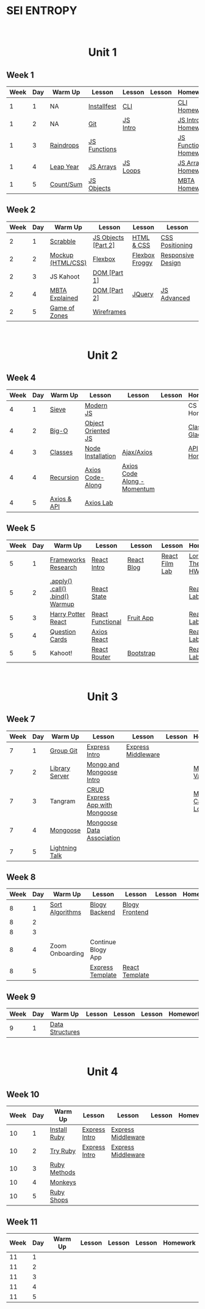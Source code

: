# SEI ENTROPY

<br>
<h1 align="center">Unit 1</h1>

## Week 1

| Week | Day | Warm Up                                                              | Lesson                                                                    | Lesson                                                                    | Lesson | Homework                                                                       |
| ---- | --- | -------------------------------------------------------------------- | ------------------------------------------------------------------------- | ------------------------------------------------------------------------- | ------ | ------------------------------------------------------------------------------ |
| 1    | 1   | NA                                                                   | [Installfest](https://github.com/sei-entropy/installfest)                 | [CLI](https://github.com/sei-entropy/lesson-w01d01-cli)                   |        | [CLI Homework](https://github.com/sei-entropy/lesson-w01d01-cli)               |
| 1    | 2   | NA                                                                   | [Git](https://github.com/sei-entropy/lesson-w01d02-git)                   | [JS Intro](https://github.com/sei-entropy/lesson-w01d02-javascript-intro) |        | [JS Intro Homework](https://github.com/sei-entropy/hw-w01d02-javascript-intro) |
| 1    | 3   | [Raindrops](https://github.com/sei-entropy/warmup-w01-d03-raindrops) | [JS Functions](https://github.com/sei-entropy/lesson-w01d03-js-functions) |                                                                           |        | [JS Function Homework](https://github.com/sei-entropy/hw-w01d03-js-functions)  |
| 1    | 4   | [Leap Year](https://github.com/sei-entropy/warmup-w01-d04-leapyear)  | [JS Arrays](https://github.com/sei-entropy/lesson-w01d04-js-arrays)       | [JS Loops](https://github.com/sei-entropy/lesson-w01-d04-js-loops)        |        | [JS Arrays Homework](https://github.com/sei-entropy/hw-w01d04-js-arrays)       |
| 1    | 5   | [Count/Sum](https://github.com/sei-entropy/warmup-w01d05-arrays)     | [JS Objects](https://github.com/sei-entropy/lesson-w01d05-js-objects)     |                                                                           |        | [MBTA Homework](https://github.com/sei-entropy/hw-w01d05-js-mbta)              |

## Week 2

| Week | Day | Warm Up                                                                        | Lesson                                                                         | Lesson                                                              | Lesson                                                                              | Homework                                                               |
| ---- | --- | ------------------------------------------------------------------------------ | ------------------------------------------------------------------------------ | ------------------------------------------------------------------- | ----------------------------------------------------------------------------------- | ---------------------------------------------------------------------- |
| 2    | 1   | [Scrabble](https://github.com/sei-entropy/warmup-w02d01-scrabble)              | [JS Objects [Part 2]](https://github.com/sei-entropy/lesson-w01d05-js-objects) | [HTML & CSS](https://github.com/sei-entropy/lesson-w02d01-html-css) | [CSS Positioning](https://github.com/sei-entropy/lesson-w02d01-css-position)        | [Portfolio Website](https://github.com/sei-entropy/hw-w02d01-website)  |
| 2    | 2   | [Mockup (HTML/CSS)](https://github.com/sei-entropy/warmup-w02d020HTML-and-CSS) | [Flexbox](https://github.com/sei-entropy/lesson-w02d02-flexbox)                | [Flexbox Froggy](https://flexboxfroggy.com/)                        | [Responsive Design](https://github.com/sei-entropy/lesson-w02d02-responsive-design) | [HTML/CSS Homework](https://github.com/sei-entropy/hw-w02d02-html-css) |
| 2    | 3   | JS Kahoot                                                                      | [DOM [Part 1]](https://github.com/sei-entropy/lesson-w02d03-dom)               |                                                                     |                                                                                     | [DOM Homework](https://github.com/sei-entropy/hw-w02d03-dom)           |
| 2    | 4   | [MBTA Explained](https://github.com/sei-entropy/warmup-w02d04-MBTA)            | [DOM [Part 2]](https://github.com/sei-entropy/lesson-w02d03-dom)               | [JQuery](https://github.com/sei-entropy/lesson-w02d04-jquery)       | [JS Advanced](https://github.com/sei-entropy/lesson-w02d04-js-advanced)             | [JQuery Homework](https://github.com/sei-entropy/hw-w02d04-jquery)     |
| 2    | 5   | [Game of Zones](https://github.com/sei-entropy/warmup-w02d05-game-of-zones)    | [Wireframes](https://github.com/sei-entropy/lesson-w02d05-wireframes)          |                                                                     |                                                                                     |

<br>
<h1 align="center">Unit 2</h1>

## Week 4

| Week | Day | Warm Up                                                                                      | Lesson                                                                            | Lesson                                                                                       | Lesson | Homework                                                                   |
| ---- | --- | -------------------------------------------------------------------------------------------- | --------------------------------------------------------------------------------- | -------------------------------------------------------------------------------------------- | ------ | -------------------------------------------------------------------------- |
| 4    | 1   | [Sieve](https://github.com/sei-entropy/warmup-w04d01-sieve)                                  | [Modern JS](https://github.com/sei-entropy/lesson-w04d01-modern-js)               |                                                                                              |        | CS Homework                                                                |
| 4    | 2   | [Big-O](https://github.com/sei-entropy/warmup-w04d02-Big-O)                                  | [Object Oriented JS](https://github.com/sei-entropy/lesson-w04d02-oojs)           |                                                                                              |        | [Classes Gladiator](https://github.com/sei-entropy/hw-w04d02-js-gladiator) |
| 4    | 3   | [Classes](https://github.com/sei-entropy/warmup-w04d03-classes)                              | [Node Installation](https://github.com/sei-entropy/lesson-w04d03-node)            | [Ajax/Axios](https://github.com/sei-entropy/lesson-w04d03-ajax-axios)                        |        | [API Homework](https://github.com/sei-entropy/hw-w04d03-api)               |
| 4    | 4   | [Recursion](https://github.com/sei-entropy/warmup-w04d04-recursion/blob/master/recursion.js) | [Axios Code-Along](https://github.com/sei-entropy/lesson-w04d04-axios-code-along) | [Axios Code Along - Momentum](https://github.com/sei-entropy/lesson-w04d04-axios-code-along) |
| 4    | 5   | [Axios & API](https://github.com/sei-entropy/warmup-w04d05-axios-and-api)                    | [Axios Lab](https://github.com/sei-entropy/lab-w04d05-axios-lab)                  |

## Week 5

| Week | Day | Warm Up                                                                                                  | Lesson                                                                            | Lesson                                                              | Lesson                                                          | Homework                                                                                                          |
| ---- | --- | -------------------------------------------------------------------------------------------------------- | --------------------------------------------------------------------------------- | ------------------------------------------------------------------- | --------------------------------------------------------------- | ----------------------------------------------------------------------------------------------------------------- |
| 5    | 1   | [Frameworks Research](https://github.com/sei-entropy/warmup-w05d01-frameworks-research)                  | [React Intro](https://github.com/sei-entropy/lesson-w05d01-react-intro)           | [React Blog](https://github.com/sei-entropy/blog)                   | [React Film Lab](https://github.com/sei-entropy/react-film-lab) | [Lord of The Rings HW](https://github.com/sei-entropy/lesson-w05d01-react-intro/blob/master/11-lotr-codealong.md) |
| 5    | 2   | [.apply() .call() .bind() Warmup](https://github.com/sei-entropy/warmup-w05d02-research-apply-call-bind) | [React State](https://github.com/sei-entropy/lesson-w05d02-react-state)           |                                                                     |                                                                 | [React Film Lab Part 1](https://github.com/sei-entropy/react-film-lab)                                            |
| 5    | 3   | [Harry Potter React](https://github.com/sei-entropy/warmup-w05d03-react-components)                      | [React Functional](https://github.com/sei-entropy/lesson-w05d03-react-functional) | [Fruit App](https://github.com/sei-entropy/fruit-app)               |                                                                 | [React Film Lab Part 2](https://github.com/sei-entropy/react-film-lab)                                            |
| 5    | 4   | [Question Cards](https://github.com/sei-entropy/warmup-w05d04-react-cards)                               | [Axios React](https://github.com/sei-entropy/lesson-w05d04-axios-react)           |                                                                     |                                                                 | [React Film Lab Part 3](https://github.com/sei-entropy/react-film-lab)                                            |
| 5    | 5   | Kahoot!                                                                                                  | [React Router](https://github.com/sei-entropy/lesson-w05d05-react-router-lesson)  | [Bootstrap](https://github.com/sei-entropy/lesson-w05d05-Bootstrap) |                                                                 | [React Film Lab Part 4](https://github.com/sei-entropy/react-film-lab)                                            |

<br>
<h1 align="center">Unit 3</h1>

## Week 7

| Week | Day | Warm Up                                                                       | Lesson                                                                                               | Lesson                                                                                  | Lesson | Homework                                                                                              |
| ---- | --- | ----------------------------------------------------------------------------- | ---------------------------------------------------------------------------------------------------- | --------------------------------------------------------------------------------------- | ------ | ----------------------------------------------------------------------------------------------------- |
| 7    | 1   | [Group Git](https://github.com/sei-entropy/lesson-w07d01-group-git)           | [Express Intro](https://github.com/sei-entropy/lesson-w07d01-express#intro-to-express-1)             | [Express Middleware](https://github.com/sei-entropy/lesson-w07d01-express#middleware-1) |        |                                                                                                       |
| 7    | 2   | [Library Server](https://github.com/sei-entropy/warmup-w07d02-library-server) | [Mongo and Mongoose Intro](https://github.com/sei-entropy/lesson-w07d02-mongo-mongoose-intro)        |                                                                                         |        | [Mongoose Vampires](https://github.com/sei-entropy/hw-w07d02-mongo-mongoose-intro)                    |
| 7    | 3   | Tangram                                                                       | [CRUD Express App with Mongoose](https://github.com/sei-entropy/lesson-w07d03-crud-mongoose-express) |                                                                                         |        | [Mongoose Captain's Log](https://github.com/sei-entropy/hw-w07d03-crud-mongoose-express-captains-log) |
| 7    | 4   | [Mongoose](https://github.com/sei-entropy/warmup-w07d04-mongoose)             | [Mongoose Data Association](https://github.com/sei-entropy/lesson-w07d04-mongoose-associations)      |                                                                                         |        |                                                                                                       |
| 7    | 5   | [Lightning Talk](https://github.com/sei-entropy/lightning-talk-prompt)        |                                                                                                      |                                                                                         |        |                                                                                                       |

## Week 8

| Week | Day | Warm Up                                                                           | Lesson                                                                  | Lesson                                                          | Lesson | Homework |
| ---- | --- | --------------------------------------------------------------------------------- | ----------------------------------------------------------------------- | --------------------------------------------------------------- | ------ | -------- |
| 8    | 1   | [Sort Algorithms](https://github.com/sei-entropy/warmup-w08-d01-sort-algortithms) | [Blogy Backend](https://github.com/sei-entropy/blogy)                   | [Blogy Frontend](https://github.com/sei-entropy/blogy-frontend) |        |          |
| 8    | 2   |                                                                                   |                                                                         |                                                                 |        |          |
| 8    | 3   |                                                                                   |                                                                         |                                                                 |        |          |
| 8    | 4   | Zoom Onboarding                                                                   | Continue Blogy App                                                      |                                                                 |        |          |
| 8    | 5   |                                                                                   | [Express Template](https://github.com/sei-entropy/express-api-template) | [React Template](https://github.com/sei-entropy/react-template) |        |          |

## Week 9

| Week | Day | Warm Up                                                                         | Lesson | Lesson | Lesson | Homework |
| ---- | --- | ------------------------------------------------------------------------------- | ------ | ------ | ------ | -------- |
| 9    | 1   | [Data Structures](https://github.com/sei-entropy/warmup-w09d01-data-structures) |        |        |        |          |

<br>
<h1 align="center">Unit 4</h1>

## Week 10

| Week | Day | Warm Up                                                                                       | Lesson                                                                                   | Lesson                                                                                  | Lesson | Homework |
| ---- | --- | --------------------------------------------------------------------------------------------- | ---------------------------------------------------------------------------------------- | --------------------------------------------------------------------------------------- | ------ | -------- |
| 10   | 1   | [Install Ruby](https://github.com/sei-entropy/lesson-w10d01-ruby/blob/master/install-ruby.md) | [Express Intro](https://github.com/sei-entropy/lesson-w07d01-express#intro-to-express-1) | [Express Middleware](https://github.com/sei-entropy/lesson-w07d01-express#middleware-1) |        |          |
| 10   | 2   | [Try Ruby](https://github.com/sei-entropy/warmup-w10d02-try-ruby)                             | [Express Intro](https://github.com/sei-entropy/lesson-w07d01-express#intro-to-express-1) | [Express Middleware](https://github.com/sei-entropy/lesson-w07d01-express#middleware-1) |        |          |
| 10   | 3   | [Ruby Methods](https://github.com/sei-entropy/warmup-w010d03-Ruby-Methods)                    |                                                                                          |                                                                                         |        |          |
| 10   | 4   | [Monkeys](https://github.com/sei-entropy/warmup-w10d04-oop-monkey)                            |                                                                                          |                                                                                         |        |          |
| 10   | 5   | [Ruby Shops](https://github.com/sei-entropy/warmup-w10d05-classes)                            |                                                                                          |                                                                                         |        |          |

## Week 11

| Week | Day | Warm Up | Lesson | Lesson | Lesson | Homework |
| ---- | --- | ------- | ------ | ------ | ------ | -------- |
| 11   | 1   |         |        |        |        |          |
| 11   | 2   |         |        |        |        |          |
| 11   | 3   |         |        |        |        |          |
| 11   | 4   |         |        |        |        |          |
| 11   | 5   |         |        |        |        |          |